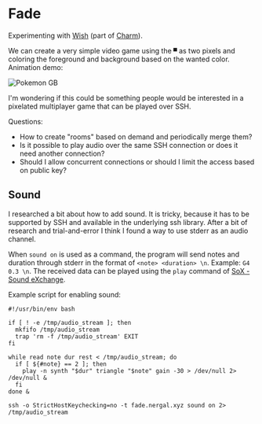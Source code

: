 # Fade

Experimenting with [Wish](https://github.com/charmbracelet/wish) (part of [Charm](https://charm.sh/)).

We can create a very simple video game using the `▀` as two pixels and coloring the foreground and background based on the wanted color. Animation demo:

![Pokemon GB](https://vhs.charm.sh/vhs-7we4N7EPmQqJZTKMDbsHdD.gif)

I'm wondering if this could be something people would be interested in a pixelated multiplayer game that can be played over SSH.

Questions:
- How to create "rooms" based on demand and periodically merge them?
- Is it possible to play audio over the same SSH connection or does it need another connection?
- Should I allow concurrent connections or should I limit the access based on public key?

## Sound

I researched a bit about how to add sound. It is tricky, because it has to be supported by SSH and available in the underlying ssh library. After a bit of research and trial-and-error I think I found a way to use stderr as an audio channel.

When `sound on` is used as a command, the program will send notes and duration through stderr in the format of `<note> <duration> \n`. Example: `G4 0.3 \n`. The received data can be played using the `play` command of [SoX - Sound eXchange](https://sourceforge.net/projects/sox/).

Example script for enabling sound:

```
#!/usr/bin/env bash

if [ ! -e /tmp/audio_stream ]; then
  mkfifo /tmp/audio_stream
  trap 'rm -f /tmp/audio_stream' EXIT
fi

while read note dur rest < /tmp/audio_stream; do
  if [ ${#note} == 2 ]; then
    play -n synth "$dur" triangle "$note" gain -30 > /dev/null 2> /dev/null &
  fi
done &

ssh -o StrictHostKeychecking=no -t fade.nergal.xyz sound on 2> /tmp/audio_stream
```
